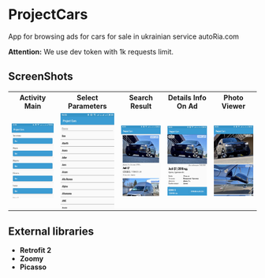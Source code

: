 # ProjectCars
App for browsing ads for cars for sale in ukrainian service autoRia.com

**Attention:** We use dev token with 1k requests limit.

## ScreenShots
<table>
  <th>Activity Main</th>
  <th>Select Parameters</th>
  <th>Search Result</th>
  <th>Details Info On Ad</th>
  <th>Photo Viewer</th>
  <tr>
    <td>
      <a href="url"><img src="https://github.com/OtterSpy/project-cars-android/blob/master/preview/MainActivity.png" align="center"></a>
    </td>
    <td>
      <a href="url"><img src="https://github.com/OtterSpy/project-cars-android/blob/master/preview/SelectParametrsActivity.png" align="center"></a>
    </td>
    <td>
      <a href="url"><img src="https://github.com/OtterSpy/project-cars-android/blob/master/preview/SearchActivity.png" align="center"></a>
    </td>
    <td>
      <a href="url"><img src="https://github.com/OtterSpy/project-cars-android/blob/master/preview/DetailsInfoActivity.png" align="center"></a>
    </td>
    <td>
      <a href="url"><img src="https://github.com/OtterSpy/project-cars-android/blob/master/preview/PhotoViewerActivity.png" align="center"></a>
    </td>
  </tr>
</table>

## External libraries

* **Retrofit 2**
* **Zoomy**
* **Picasso**
